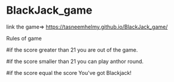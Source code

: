 # BlackJack_game
link the game=> https://tasneemhelmy.github.io/BlackJack_game/   



 Rules of game


 
   #if the score greater than 21 you are out of the game.


   
   #if the score smaller than 21 you can play anthor round.

   
   #if the score equal the score  You've got Blackjack!
